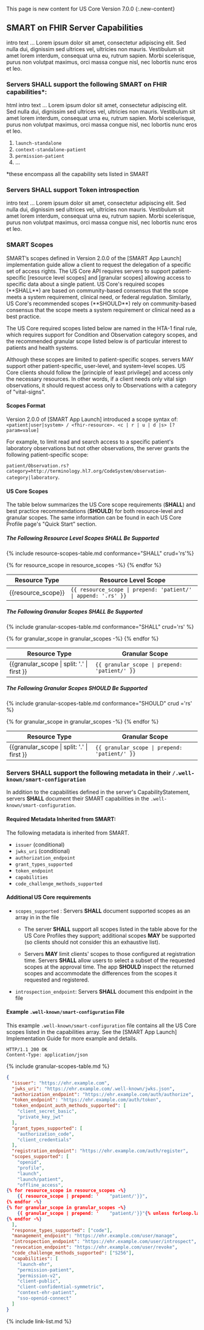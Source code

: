 
This page is new content for US Core Version 7.0.0
{:.new-content}

## SMART on FHIR Server Capabilities

intro text  ... Lorem ipsum dolor sit amet, consectetur adipiscing elit. Sed nulla dui, dignissim sed ultrices vel, ultricies non mauris. Vestibulum sit amet lorem interdum, consequat urna eu, rutrum sapien. Morbi scelerisque, purus non volutpat maximus, orci massa congue nisl, nec lobortis nunc eros et leo.
### Servers SHALL support the following SMART on FHIR capabilities*:
html
intro text  ... Lorem ipsum dolor sit amet, consectetur adipiscing elit. Sed nulla dui, dignissim sed ultrices vel, ultricies non mauris. Vestibulum sit amet lorem interdum, consequat urna eu, rutrum sapien. Morbi scelerisque, purus non volutpat maximus, orci massa congue nisl, nec lobortis nunc eros et leo.

1. `launch-standalone`
2. `context-standalone-patient`
3. `permission-patient`
4. ...
   
\*these encompass all the capability sets listed in SMART

### Servers SHALL support Token introspection

intro text  ... Lorem ipsum dolor sit amet, consectetur adipiscing elit. Sed nulla dui, dignissim sed ultrices vel, ultricies non mauris. Vestibulum sit amet lorem interdum, consequat urna eu, rutrum sapien. Morbi scelerisque, purus non volutpat maximus, orci massa congue nisl, nec lobortis nunc eros et leo.

### SMART Scopes

<div class="bg-success" markdown="1">
SMART’s scopes defined in Version 2.0.0 of the [SMART App Launch] implementation guide allow a client to request the delegation of a specific set of access rights. The US Core API requires servers to support patient-specific [resource level scopes] and [granular scopes] allowing access to specific data about a single patient. US Core's required scopes (**SHALL**) are based on community-based consensus that the scope meets a system requirement, clinical need, or federal regulation. Similarly, US Core's recommended scopes (**SHOULD**) rely on community-based consensus that the scope meets a system requirement or clinical need as a best practice.

The US Core required scopes listed below are named in the HTA-1 final rule, which requires support for Condition and Observation category scopes, and the recommended granular scope listed below is of particular interest to patients and health systems. 
 
Although these scopes are limited to patient-specific scopes. servers MAY support other patient-specific, user-level, and system-level scopes.  US Core clients should follow the [principle of least privilege] and access only the necessary resources. In other words, if a client needs only vital sign observations, it should request access only to Observations with a category of "vital-signs".
</div><!-- new-content -->

#### Scopes Format
Version 2.0.0 of [SMART App Launch] introduced a scope syntax of: `<patient|user|system> / <fhir-resource>. <c | r | u | d |s> [?param=value]`

For example, to limit read and search access to a specific patient's laboratory observations but not other observations, the server grants the following patient-specific scope:

`patient/Observation.rs?category=http://terminology.hl7.org/CodeSystem/observation-category|laboratory`.

#### US Core Scopes

The table below summarizes the US Core scope requirements (**SHALL**) and best practice recommendations (**SHOULD**) for both resource-level and granular scopes. The same information can be found in each US Core Profile page's "Quick Start" section.

##### The Following Resource Level Scopes **SHALL** Be Supported

{% include resource-scopes-table.md conformance="SHALL" crud='rs'%}

<table class="grid">
<thead>
<tr>
<th>Resource Type</th>
<th>Resource Level Scope</th>
</tr>
</thead>
<tbody>
{% for resource_scope in resource_scopes -%}
<tr>
<td>{{resource_scope}}</td>
<td><code>{{ resource_scope | prepend: 'patient/' | append: '.rs' }}</code></td>
</tr>
{% endfor %}
</tbody>
</table>

##### The Following Granular Scopes **SHALL** Be Supported

{% include granular-scopes-table.md conformance="SHALL" crud='rs' %}

<table class="grid">
<thead>
<tr>
<th>Resource Type</th>
<th>Granular Scope</th>
</tr>
</thead>
<tbody>
{% for granular_scope in granular_scopes -%}
<tr>
<td>{{granular_scope | split: '.' | first }}</td>
<td><code>{{ granular_scope | prepend: 'patient/' }}</code></td>
</tr>
{% endfor %}
</tbody>
</table>

##### The Following Granular Scopes **SHOULD** Be Supported

{% include granular-scopes-table.md conformance="SHOULD" crud ='rs' %}

<table class="grid">
<thead>
<tr>
<th>Resource Type</th>
<th>Granular Scope</th>
</tr>
</thead>
<tbody>
{% for granular_scope in granular_scopes -%}
<tr>
<td>{{granular_scope | split: '.' | first }}</td>
<td><code>{{ granular_scope | prepend: 'patient/' }}</code></td>
</tr>
{% endfor %}
</tbody>
</table>

### Servers SHALL support the following metadata in their `/.well-known/smart-configuration`

In addition to the capabilities defined in the server's CapabilityStatement,
servers **SHALL** document their SMART capabilities in the `.well-known/smart-configuration`.

#### Required Metadata Inherited from SMART:

The following metadata is inherited from SMART.

- `issuer` (conditional)
- `jwks_uri` (conditional)
- `authorization_endpoint`
- `grant_types_supported`
- `token_endpoint`
- `capabilities`
- `code_challenge_methods_supported`

#### Additional US Core requirements

- `scopes_supported` : Servers **SHALL** document supported scopes as an array in in the file
    - The server **SHALL** support all scopes listed in the table above for the US Core Profiles they support; additional scopes **MAY** be supported (so clients should not consider this an exhaustive list). 

    - Servers **MAY** limit clients' scopes to those configured at registration time. Servers **SHALL** allow users to select a subset of the requested scopes at the approval time. The app **SHOULD** inspect the returned scopes and accommodate the differences from the scopes it requested and registered.
- `introspection_endpoint`: Servers **SHALL** document this endpoint in the file

#### Example `.well-known/smart-configuration` File

This example `.well-known/smart-configuration` file contains all the US Core scopes listed in the capabilities array.  See the [SMART App Launch] Implementation Guide for more example and details.


~~~http
HTTP/1.1 200 OK
Content-Type: application/json
~~~

{% include granular-scopes-table.md %}

~~~json
{
  "issuer": "https://ehr.example.com",
  "jwks_uri": "https://ehr.example.com/.well-known/jwks.json",
  "authorization_endpoint": "https://ehr.example.com/auth/authorize",
  "token_endpoint": "https://ehr.example.com/auth/token",
  "token_endpoint_auth_methods_supported": [
    "client_secret_basic",
    "private_key_jwt"
  ],
  "grant_types_supported": [
    "authorization_code",
    "client_credentials"
  ],
  "registration_endpoint": "https://ehr.example.com/auth/register",
  "scopes_supported": [
    "openid",
    "profile",
    "launch",
    "launch/patient",
    "offline_access",
{% for resource_scope in resource_scopes -%}
    {{ resource_scope | prepend: '    "patient/'}}",
{% endfor -%}
{% for granular_scope in granular_scopes -%}
    {{ granular_scope | prepend: '    "patient/'}}"{% unless forloop.last %},{% endunless %}
{% endfor -%}
  ],
  "response_types_supported": ["code"],
  "management_endpoint": "https://ehr.example.com/user/manage",
  "introspection_endpoint": "https://ehr.example.com/user/introspect",
  "revocation_endpoint": "https://ehr.example.com/user/revoke",
  "code_challenge_methods_supported": ["S256"],
  "capabilities": [
    "launch-ehr",
    "permission-patient",
    "permission-v2",
    "client-public",
    "client-confidential-symmetric",
    "context-ehr-patient",
    "sso-openid-connect"
  ]
}
~~~
 

{% include link-list.md %}




